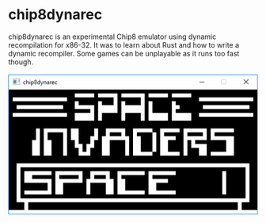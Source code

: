 # chip8dynarec
chip8dynarec is an experimental Chip8 emulator using dynamic recompilation for x86-32. It was to learn about Rust and how to write a dynamic recompiler. Some games can be unplayable as it runs too fast though.</br>
</br>
![](screenshot.png)
